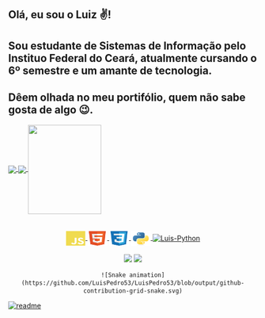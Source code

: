 ## Olá, eu sou o Luiz ✌️!
<h2>Sou estudante de Sistemas de Informação pelo Instituo Federal do Ceará, atualmente cursando o 6º semestre e um amante de tecnologia.</h2>
<h2> Dêem olhada no meu portifólio, quem não sabe gosta de algo 😉.</h2> 


<div>
  <a href="https://github.com/LuisPedro53">
  <img align="center" height="180em" src="https://github-readme-stats.vercel.app/api?username=LuisPedro53&show_icons=true&theme=react&include_all_commits=true&count_private=true"/>
  <img align="center"  height="180em"src="https://github-readme-stats.vercel.app/api/top-langs/?username=LuisPedro53&layout=compact&langs_count=7&theme=react" />
  <img align="center" width="148" height="180" src="https://media1.tenor.com/images/68e8337fb4eb7e40645d832c64762a8b/tenor.gif?itemid=19443613">
</div>
 <br>
<div  align="center"> 
  <div style="display: inline_block"><br>
  <img align="center" alt="Luis-Js" height="30" width="40" src="https://raw.githubusercontent.com/devicons/devicon/master/icons/javascript/javascript-plain.svg">
  <img align="center" alt="Luis-HTML" height="30" width="40" src="https://raw.githubusercontent.com/devicons/devicon/master/icons/html5/html5-original.svg">
  <img align="center" alt="Luis-CSS" height="30" width="40" src="https://raw.githubusercontent.com/devicons/devicon/master/icons/css3/css3-original.svg">
  <img align="center" alt="Luis-Python" height="30" width="40" src="https://raw.githubusercontent.com/devicons/devicon/master/icons/python/python-original.svg">
  <img align="center" alt="Luis-Python" height="30" width="35" src="https://user-images.githubusercontent.com/3423282/123478002-3e01fc80-d5d5-11eb-983d-d8aaa7ead156.png">
 
    
</div>
  <br><a href="https://www.instagram.com/luis_pedro53/" target="_blank"><img src="https://img.shields.io/badge/-Instagram-%23E4405F?style=for-the-badge&logo=instagram&logoColor=white" target="_blank"></a>
  <a href="https://www.linkedin.com/in/luiz-pedro-galdino-silva-8161b0155/" target="_blank"><img src="https://img.shields.io/badge/-LinkedIn-%230077B5?style=for-the-badge&logo=linkedin&logoColor=white" target="_blank"></a> 
 
    ![Snake animation](https://github.com/LuisPedro53/LuisPedro53/blob/output/github-contribution-grid-snake.svg)
 
</div>
 
[![readme](https://github-readme-stats.vercel.app/api/pin/?username=LuisPedro53&repo=LuisPedro53&theme=react)](https://github.com/LuisPedro53/LuisPedro53)
   
